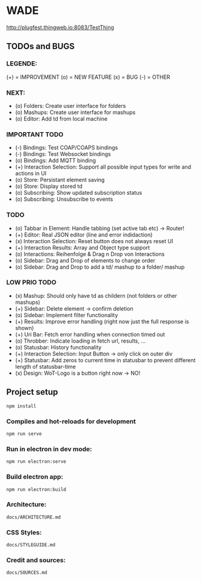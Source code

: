 # WADE
http://plugfest.thingweb.io:8083/TestThing

## TODOs and BUGS 
### LEGENDE:
(+) = IMPROVEMENT
(o) = NEW FEATURE
(x) = BUG
(-) = OTHER

### NEXT: 
- (o) Folders: Create user interface for folders
- (o) Mashups: Create user interface for mashups
- (o) Editor: Add td from local machine

### IMPORTANT TODO
- (-) Bindings: Test COAP/COAPS bindings
- (-) Bindings: Test Websocket bindings
- (o) Bindings: Add MQTT binding
- (+) Interaction Selection: Support all possible input types for write and actions in UI 
- (o) Store: Persistant element saving
- (o) Store: Display stored td
- (o) Subscribing: Show updated subscription status
- (o) Subscribing: Unsubscribe to events

### TODO 
- (o) Tabbar in Element: Handle tabbing (set active tab etc) -> Router!
- (+) Editor: Real JSON editor (line and error indidaction)
- (x) Interaction Selection: Reset button does not always reset UI 
- (+) Interaction Results: Array and Object type support 
- (o) Interactions: Reihenfolge & Drag n Drop von Interactions
- (o) Sidebar: Drag and Drop of elements to change order 
- (o) Sidebar: Drag and Drop to add a td/ mashup to a folder/ mashup

### LOW PRIO TODO
- (x) Mashup: Should only have td as childern (not folders or other mashups) 
- (+) Sidebar: Delete element -> confirm deletion
- (o) Sidebar: Implement filter functionality
- (+) Results: Improve error handling (right now just the full response is shown)
- (+) Uri Bar: Fetch error handling when connection timed out
- (o) Throbber: Indicate loading in fetch url, results, ...
- (o) Statusbar: History functionality
- (+) Interaction Selection: Input Button -> only click on outer div 
- (+) Statusbar: Add zeros to current time in statusbar to prevent different length of statusbar-time
- (x) Design: WoT-Logo is a button right now -> NO!

## Project setup
```
npm install
```

### Compiles and hot-reloads for development
```
npm run serve
```

### Run in electron in dev mode: 
```
npm run electron:serve
```

### Build electron app: 
```
npm run electron:build
```

### Architecture:
    docs/ARCHITECTURE.md

### CSS Styles:
    docs/STYLEGUIDE.md

### Credit and sources: 
    docs/SOURCES.md